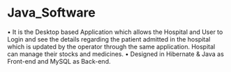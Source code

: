 # Java_Software
•	It is the Desktop based Application which allows the Hospital and User to Login and see the details regarding the patient admitted in the hospital which is updated by the operator through the same application. Hospital can manage their stocks and medicines.
•	Designed in Hibernate & Java as Front-end and MySQL as Back-end.
